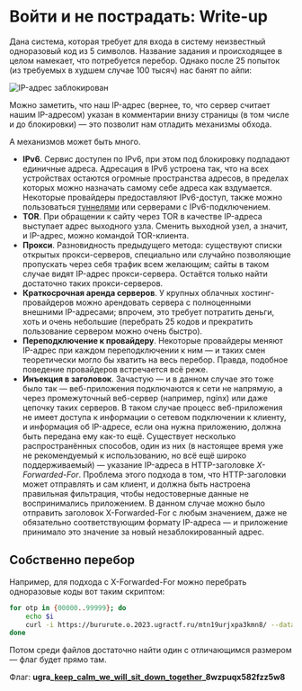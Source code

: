 # Войти и не пострадать: Write-up

Дана система, которая требует для входа в систему неизвестный одноразовый код из 5 символов. Название задания и происходящее в целом намекает, что потребуется перебор. Однако после 25 попыток (из требуемых в худшем случае 100 тысяч) нас банят по айпи:

![IP-адрес заблокирован](writeup/blocked.png)

Можно заметить, что наш IP-адрес (вернее, то, что сервер считает нашим IP-адресом) указан в комментарии внизу страницы (в том числе и до блокировки) — это позволит нам отладить механизмы обхода.

А механизмов может быть много.

* **IPv6**. Сервис доступен по IPv6, при этом под блокировку подпадают единичные адреса. Адресация в IPv6 устроена так, что на всех устройствах остаются огромные пространства адресов, в пределах которых можно назначать самому себе адреса как вздумается. Некоторые провайдеры предоставляют IPv6-доступ, также можно пользоваться [туннелями](https://tunnelbroker.net/) или серверами с IPv6-подключением.
* **TOR**. При обращении к сайту через TOR в качестве IP-адреса выступает адрес выходного узла. Сменить выходной узел, а значит, и IP-адрес, можно командой TOR-клиента.
* **Прокси**. Разновидность предыдущего метода: существуют списки открытых прокси-серверов, специально или случайно позволяющие пропускать через себя трафик всем желающим; сайты в таком случае видят IP-адрес прокси-сервера. Остаётся только найти достаточно таких прокси-серверов.
* **Краткосрочная аренда серверов**. У крупных облачных хостинг-провайдеров можно арендовать сервера с полноценными внешними IP-адресами; впрочем, это требует потратить деньги, хоть и очень небольшие (перебрать 25 кодов и прекратить пользование сервером можно очень быстро).
* **Переподключение к провайдеру**. Некоторые провайдеры меняют IP-адрес при каждом переподключении к ним — и таких смен теоретически могло бы хватить на весь перебор. Правда, подобное поведение провайдеров встречается всё реже.
* **Инъекция в заголовок**. Зачастую — и в данном случае это тоже было так — веб-приложения подключаются к сети не напрямую, а через промежуточный веб-сервер (например, nginx) или даже цепочку таких серверов. В таком случае процесс веб-приложения не имеет доступа к информации о сетевом подключении к клиенту, и информация об IP-адресе, если она нужна приложению, должна быть передана ему как-то ещё. Существует несколько распространённых способов, один из них (в настоящее время уже не рекомендуемый к использованию, но всё ещё широко поддерживаемый) — указание IP-адреса в HTTP-заголовке _X-Forwarded-For_. Проблема этого подхода в том, что HTTP-заголовки может отправлять и сам клиент, и должна быть настроена правильная фильтрация, чтобы недостоверные данные не воспринимались приложением. В данном случае можно было отправить заголовок X-Forwarded-For с любым значением, даже не обязательно соответствующим формату IP-адреса — и приложение принимало это значение за новый незаблокированный адрес.

## Собственно перебор

Например, для подхода с X-Forwarded-For можно перебрать одноразовые коды вот таким скриптом:

```bash
for otp in {00000..99999}; do
    echo $i
    curl -i https://bururute.o.2023.ugractf.ru/mtn19urjxpa3kmn8/ --data-raw "otp=$otp" -H "X-Forwarded-For: $otp" > $otp.html
done
```

Потом среди файлов достаточно найти один с отличающимся размером — флаг будет прямо там.

Флаг: **ugra_[keep_calm_we_will_sit_down_together](https://www.youtube.com/watch?v=9VO7z6qpjVE)_8wzpuqx582fzz5w8**
